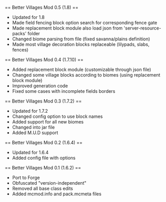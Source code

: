 == Better Villages Mod 0.5 (1.8) ==
* Updated for 1.8
* Made field fencing block option search for corresponding fence gate
* Made replacement block module also load json from 'server-resource-packs' folder
* Changed biome parsing from file (fixed savanna/plains definition)
* Made most village decoration blocks replaceable (lilypads, slabs, fences)

== Better Villages Mod 0.4 (1.7.10) ==
* Added replacement block module (customizable through json file)
* Changed some village blocks according to biomes (using replacement block module)
* Improved generation code
* Fixed some cases with incomplete fields borders

== Better Villages Mod 0.3 (1.7.2) ==
* Updated for 1.7.2
* Changed config option to use block names
* Added support for all new biomes
* Changed into jar file
* Added M.U.D support

== Better Villages Mod 0.2 (1.6.4) ==
* Updated for 1.6.4
* Added config file with options

== Better Villages Mod 0.1 (1.6.2) ==
* Port to Forge
* Obfuscated "version-independent"
* Removed all base class edits
* Added mcmod.info and pack.mcmeta files